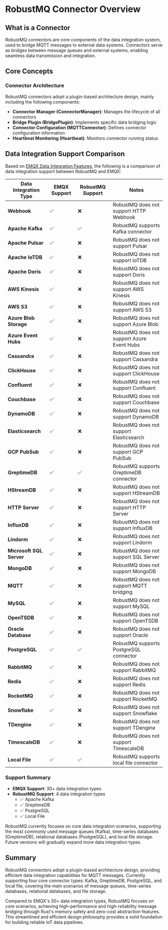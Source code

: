 # RobustMQ Connector Overview

## What is a Connector

RobustMQ connectors are core components of the data integration system, used to bridge MQTT messages to external data systems. Connectors serve as bridges between message queues and external systems, enabling seamless data transmission and integration.

## Core Concepts

### Connector Architecture

RobustMQ connectors adopt a plugin-based architecture design, mainly including the following components:

- **Connector Manager (ConnectorManager)**: Manages the lifecycle of all connectors
- **Bridge Plugin (BridgePlugin)**: Implements specific data bridging logic
- **Connector Configuration (MQTTConnector)**: Defines connector configuration information
- **Heartbeat Monitoring (Heartbeat)**: Monitors connector running status

## Data Integration Support Comparison

Based on [EMQX Data Integration Features](https://docs.emqx.com/zh/emqx/latest/getting-started/feature-comparison.html#%E6%95%B0%E6%8D%AE%E9%9B%86%E6%88%90), the following is a comparison of data integration support between RobustMQ and EMQX:

| Data Integration Type | EMQX Support | RobustMQ Support | Notes |
|----------------------|--------------|------------------|-------|
| **Webhook** | ✅ | ❌ | RobustMQ does not support HTTP Webhook |
| **Apache Kafka** | ✅ | ✅ | RobustMQ supports Kafka connector |
| **Apache Pulsar** | ✅ | ❌ | RobustMQ does not support Pulsar |
| **Apache IoTDB** | ✅ | ❌ | RobustMQ does not support IoTDB |
| **Apache Doris** | ✅ | ❌ | RobustMQ does not support Doris |
| **AWS Kinesis** | ✅ | ❌ | RobustMQ does not support AWS Kinesis |
| **AWS S3** | ✅ | ❌ | RobustMQ does not support AWS S3 |
| **Azure Blob Storage** | ✅ | ❌ | RobustMQ does not support Azure Blob |
| **Azure Event Hubs** | ✅ | ❌ | RobustMQ does not support Azure Event Hubs |
| **Cassandra** | ✅ | ❌ | RobustMQ does not support Cassandra |
| **ClickHouse** | ✅ | ❌ | RobustMQ does not support ClickHouse |
| **Confluent** | ✅ | ❌ | RobustMQ does not support Confluent |
| **Couchbase** | ✅ | ❌ | RobustMQ does not support Couchbase |
| **DynamoDB** | ✅ | ❌ | RobustMQ does not support DynamoDB |
| **Elasticsearch** | ✅ | ❌ | RobustMQ does not support Elasticsearch |
| **GCP PubSub** | ✅ | ❌ | RobustMQ does not support GCP PubSub |
| **GreptimeDB** | ✅ | ✅ | RobustMQ supports GreptimeDB connector |
| **HStreamDB** | ✅ | ❌ | RobustMQ does not support HStreamDB |
| **HTTP Server** | ✅ | ❌ | RobustMQ does not support HTTP Server |
| **InfluxDB** | ✅ | ❌ | RobustMQ does not support InfluxDB |
| **Lindorm** | ✅ | ❌ | RobustMQ does not support Lindorm |
| **Microsoft SQL Server** | ✅ | ❌ | RobustMQ does not support SQL Server |
| **MongoDB** | ✅ | ❌ | RobustMQ does not support MongoDB |
| **MQTT** | ✅ | ❌ | RobustMQ does not support MQTT bridging |
| **MySQL** | ✅ | ❌ | RobustMQ does not support MySQL |
| **OpenTSDB** | ✅ | ❌ | RobustMQ does not support OpenTSDB |
| **Oracle Database** | ✅ | ❌ | RobustMQ does not support Oracle |
| **PostgreSQL** | ✅ | ✅ | RobustMQ supports PostgreSQL connector |
| **RabbitMQ** | ✅ | ❌ | RobustMQ does not support RabbitMQ |
| **Redis** | ✅ | ❌ | RobustMQ does not support Redis |
| **RocketMQ** | ✅ | ❌ | RobustMQ does not support RocketMQ |
| **Snowflake** | ✅ | ❌ | RobustMQ does not support Snowflake |
| **TDengine** | ✅ | ❌ | RobustMQ does not support TDengine |
| **TimescaleDB** | ✅ | ❌ | RobustMQ does not support TimescaleDB |
| **Local File** | ✅ | ✅ | RobustMQ supports local file connector |

### Support Summary

- **EMQX Support**: 30+ data integration types
- **RobustMQ Support**: 4 data integration types
  - ✅ Apache Kafka
  - ✅ GreptimeDB  
  - ✅ PostgreSQL
  - ✅ Local File

RobustMQ currently focuses on core data integration scenarios, supporting the most commonly used message queues (Kafka), time-series databases (GreptimeDB), relational databases (PostgreSQL), and local file storage. Future versions will gradually expand more data integration types.

## Summary

RobustMQ connectors adopt a plugin-based architecture design, providing efficient data integration capabilities for MQTT messages. Currently supporting four core connector types: Kafka, GreptimeDB, PostgreSQL, and local file, covering the main scenarios of message queues, time-series databases, relational databases, and file storage.

Compared to EMQX's 30+ data integration types, RobustMQ focuses on core scenarios, achieving high-performance and high-reliability message bridging through Rust's memory safety and zero-cost abstraction features. This streamlined and efficient design philosophy provides a solid foundation for building reliable IoT data pipelines.
